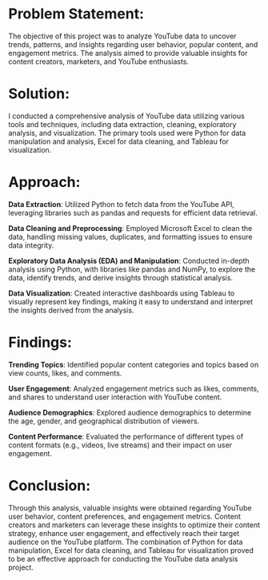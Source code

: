 # Problem Statement:
The objective of this project was to analyze YouTube data to uncover trends, patterns, and insights regarding user behavior, popular content, and engagement metrics. The analysis aimed to provide valuable insights for content creators, marketers, and YouTube enthusiasts.

# Solution:
I conducted a comprehensive analysis of YouTube data utilizing various tools and techniques, including data extraction, cleaning, exploratory analysis, and visualization. The primary tools used were Python for data manipulation and analysis, Excel for data cleaning, and Tableau for visualization.

# Approach:
**Data Extraction**: Utilized Python to fetch data from the YouTube API, leveraging libraries such as pandas and requests for efficient data retrieval.

**Data Cleaning and Preprocessing**: Employed Microsoft Excel to clean the data, handling missing values, duplicates, and formatting issues to ensure data integrity.

**Exploratory Data Analysis (EDA) and Manipulation**: Conducted in-depth analysis using Python, with libraries like pandas and NumPy, to explore the data, identify trends, and derive insights through statistical analysis.

**Data Visualization**: Created interactive dashboards using Tableau to visually represent key findings, making it easy to understand and interpret the insights derived from the analysis.

# Findings:
**Trending Topics**: Identified popular content categories and topics based on view counts, likes, and comments.

**User Engagement**: Analyzed engagement metrics such as likes, comments, and shares to understand user interaction with YouTube content.

**Audience Demographics**: Explored audience demographics to determine the age, gender, and geographical distribution of viewers.

**Content Performance**: Evaluated the performance of different types of content formats (e.g., videos, live streams) and their impact on user engagement.

# Conclusion:
Through this analysis, valuable insights were obtained regarding YouTube user behavior, content preferences, and engagement metrics. Content creators and marketers can leverage these insights to optimize their content strategy, enhance user engagement, and effectively reach their target audience on the YouTube platform. The combination of Python for data manipulation, Excel for data cleaning, and Tableau for visualization proved to be an effective approach for conducting the YouTube data analysis project.

